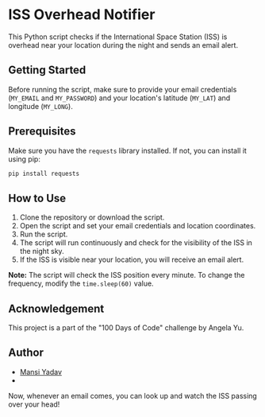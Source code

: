 # ISS Overhead Notifier

This Python script checks if the International Space Station (ISS) is overhead near your location during the night and sends an email alert.

## Getting Started

Before running the script, make sure to provide your email credentials (`MY_EMAIL` and `MY_PASSWORD`) and your location's latitude (`MY_LAT`) and longitude (`MY_LONG`).

## Prerequisites

Make sure you have the `requests` library installed. If not, you can install it using pip:

```bash
pip install requests
```

## How to Use

1. Clone the repository or download the script.
2. Open the script and set your email credentials and location coordinates.
3. Run the script.
4. The script will run continuously and check for the visibility of the ISS in the night sky.
5. If the ISS is visible near your location, you will receive an email alert.

**Note:** The script will check the ISS position every minute. To change the frequency, modify the `time.sleep(60)` value.

## Acknowledgement

This project is a part of the "100 Days of Code" challenge by Angela Yu.

## Author
- [Mansi Yadav](https://github.com/FreeSpirit11/iss-overhead-notifier)
- 
Now, whenever an email comes, you can look up and watch the ISS passing over your head!
